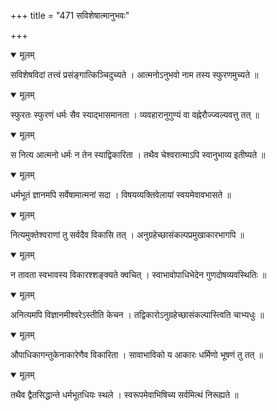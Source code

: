 +++
title = "471 सविशेषात्मानुभवः"

+++


<details open><summary>मूलम्</summary>

सविशेषविदां तत्त्वं प्रसंङ्गात्किञ्चिदुच्यते । आत्मनोऽनुभवो नाम तस्य स्फुरणमुच्यते ॥
</details>



<details open><summary>मूलम्</summary>

स्फुरतः स्फुरणं धर्मः सैव स्याद्भासमानता । व्यवहारानुगुण्यं वा वह्नेरौज्ज्वल्यवत्तु तत् ॥
</details>



<details open><summary>मूलम्</summary>

स नित्य आत्मनो धर्मः न तेन स्याद्विकारिता । तथैव चेश्वरात्माऽपि स्वानुभाव्य इतीष्यते ॥
</details>



<details open><summary>मूलम्</summary>

धर्मभूतं ज्ञानमपि सर्वेषामात्मनां सदा । विषयव्यक्तिवेलायां स्वयमेवावभासते ॥
</details>



<details open><summary>मूलम्</summary>

नित्यमुक्तेश्वराणां तु सर्वदैव विकासि तत् । अनुग्रहेच्छासंकल्पप्रमुखाकारभागपि ॥
</details>



<details open><summary>मूलम्</summary>

न तावता स्वभावस्य विकारश्शङ्क्यते क्वचित् । स्वाभावोपाधिभेदेन गुणदोषव्यवस्थितिः ॥
</details>



<details open><summary>मूलम्</summary>

अनित्यमपि विज्ञानमीश्वरेऽस्तीति केचन । तद्विकारोऽनुग्रहेच्छासंकल्पास्त्विति चाभ्यधुः ॥
</details>



<details open><summary>मूलम्</summary>

औपाधिकागन्तुकेनाकारेणैव विकारिता । सावाभाविको य आकारः धर्मिणो भूषणं तु तत् ॥
</details>



<details open><summary>मूलम्</summary>

तथैव द्वैतसिद्धान्ते धर्मभूतधियः स्थले । स्वरूपमेवाभिषिच्य सर्वमित्थं निरूह्यते ॥
</details>

